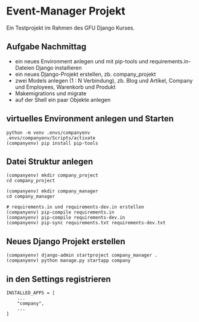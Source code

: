 # Event-Manager Projekt

Ein Testprojekt im Rahmen des GFU Django Kurses.


## Aufgabe Nachmittag

- ein neues Environment anlegen und mit pip-tools und requirements.in-Dateien Django installieren
- ein neues Django-Projekt erstellen, zb. company_projekt
- zwei Models anlegen (1 : N Verbindung), zb. Blog und Artikel, Company und Employees, Warenkorb und Produkt
- Makemigrations und migrate
- auf der Shell ein paar Objekte anlegen

## virtuelles Environment  anlegen und Starten

    python -m venv .envs/companyenv
    .envs/companyenv/Scripts/activate
    (companyenv) pip install pip-tools

## Datei Struktur anlegen

    (companyenv) mkdir company_project
    cd company_project

    (companyenv) mkdir company_manager
    cd company_manager

    # requirements.in und requirements-dev.in erstellen
    (companyenv) pip-compile requirements.in
    (companyenv) pip-compile requirements-dev.in
    (companyenv) pip-sync requirements.txt requirements-dev.txt


## Neues Django Projekt erstellen

    (companyenv) django-admin startproject company_manager .
    (companyenv) python manage.py startapp company

## in den Settings registrieren

    INSTALLED_APPS = [
        ...
        "company",
        ...
    ]